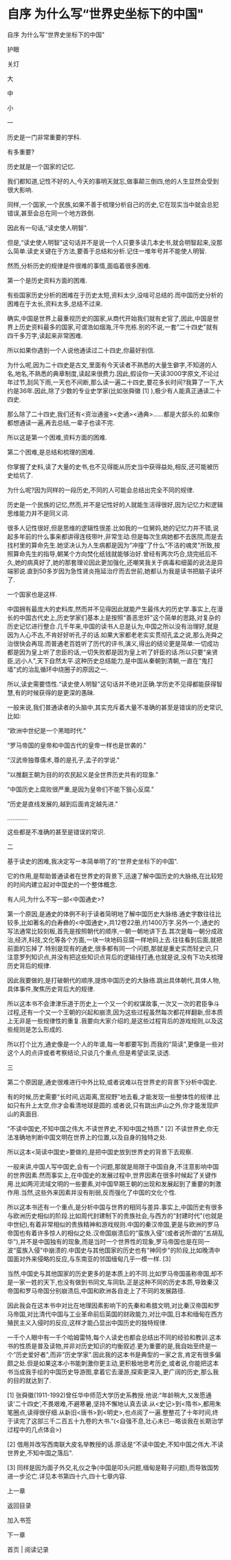 # 自序 为什么写“世界史坐标下的中国"

自序 为什么写“世界史坐标下的中国"

护眼

关灯

大

中

小

一

历史是一门非常重要的学科.

有多重要?

历史就是一个国家的记忆.

我们都知道,记性不好的人,今天的事明天就忘,做事颠三倒四,他的人生显然会受到很大影响.

同样,一个国家,一个民族,如果不善于梳理分析自己的历史,它在现实当中就会总犯错误,甚至会总在同一个地方跌倒.

因此有一句话,“读史使人明智".

但是,“读史使人明智"这句话并不是说一个人只要多读几本史书,就会明智起来,没那么简单.读史关键在于方法,要善于总结和分析.记住一堆年号并不能使人明智.

然而,分析历史的规律是件很难的事情,面临着很多困难.

第一个是历史资料方面的困难.

有些国家历史分析的困难在于历史太短,资料太少,没啥可总结的.而中国历史分析的困难在于太长,资料太多,总结不过来.

确实,中国是世界上最重视历史的国家,从商代开始我们就有史官了,因此,中国是世界上历史资料最多的国家,可谓浩如烟海,汗牛充栋.别的不说,一套“二十四史"就有四千多万字,读起来非常困难.

所以如果你遇到一个人说他通读过二十四史,你最好别信.

为什么呢,因为二十四史是古文,里面有今天读者不熟悉的大量生僻字,不知道的人名,地名,不熟悉的典章制度,读起来很费力.因此,假设你一天读3000字原文,不论过年过节,刮风下雨,一天也不间断,那么读一遍二十四史,要花多长时间?我算了一下,大约是36年.因此,除了少数的专业史学家(比如张舜徽 [1] ),极少有人能真正通读二十四史.

那么除了二十四史,我们还有<资治通鉴><史通><通典>......都是大部头的.如果你都想通读一遍,再去总结,一辈子也读不完.

所以这是第一个困难,资料方面的困难.

第二个困难,是总结和梳理的困难.

你掌握了史料,读了大量的史书,也不见得能从历史当中获得益处,相反,还可能被历史给坑了.

为什么呢?因为同样的一段历史,不同的人可能会总结出完全不同的规律.

历史是一个民族的记忆,然而,并不是记性好的人就能生活得很好,因为记忆力和逻辑思维能力并不是同义词.

很多人记性很好,但是思维的逻辑性很差.比如我的一位舅妈,她的记忆力并不错,说起多年前的什么事来都讲得连枝带叶,非常生动.但是每次生病她都不去医院,而是去找村里的算命先生.她坚决认为人生病都是因为“冲撞"了什么“不洁的魂灵"所致,按照算命先生的指导,朝某个方向焚化纸钱就能够治好.曾经有两次巧合,烧完纸后不久,她的病真好了,她的那套理论因此更加强化,还嘲笑我关于病毒和细菌的说法是异端邪说.直到50多岁因为急性肾炎拖延治疗而去世前,她都认为我是读书把脑子读坏了.

一个国家也是这样.

中国拥有最庞大的史料库,然而并不见得因此就能产生最伟大的历史学.事实上,在漫长的中国古代史上,历史学家们基本上是按照“善恶忠奸"这个简单的思路,对复杂的历史记忆进行整合.几千年来,中国的读书人总是认为,中国之所以没有治理好,就是因为人心不古,不肯好好听孔子的话.如果大家都老老实实贯彻孔孟之说,那么尧舜之治很快会再现.而普通老百姓听了历代的评书,演义,得出的结论更是简单:一切成功都是因为皇上听了忠臣的话,一切失败都是因为皇上听了奸臣的话.所以只要“亲贤臣,远小人",天下自然太平.这种历史总结能力,是中国从秦朝到清朝,一直在“鬼打墙"式的治乱循环中绕圈子的原因之一.

所以,读史需要悟性.“读史使人明智"这句话并不绝对正确.学历史不见得都能获得智慧,有的时候获得的是更深的愚昧.

一般来说,我们普通读者的头脑中,其实充斥着大量不准确的甚至是错误的历史常识,比如:

“欧洲中世纪是一个黑暗时代."

“罗马帝国的皇帝和中国古代的皇帝一样也是世袭的."

“汉武帝独尊儒术,尊的是孔子,孟子的学说."

“以推翻王朝为目的的农民起义是全世界历史共有的现象."

“中国历史上腐败很严重,是因为皇帝们不能下狠心反腐."

“历史是直线发展的,越到后面肯定越先进."

............

这些都是不准确的甚至是错误的常识.

二

基于读史的困难,我决定写一本简单明了的“世界史坐标下的中国".

它的作用,是帮助普通读者在世界史的背景下,迅速了解中国历史的大脉络,在比较短的时间内建立起对中国史的一个整体概念.

有人问,为什么不写一部<中国通史>?

第一个原因,是通史的体例不利于读者简明地了解中国历史大脉络.通史字数往往比较多,比如著名的白寿彝的<中国通史>,共12卷22册,约1400万字.另外一个,通史的写法通常比较刻板,首先是按照朝代的顺序,一朝一朝地讲下去.其次是每一朝分成政治,经济,科技,文化等各个方面,一块一块地码豆腐一样地码上去.往往看到后面,就把前面的忘掉了.特别是现有的通史,很多都有同一个问题,那就是重史实而轻史识,只注意罗列知识点,并没有把这些知识点背后的逻辑线打通,也就是说,没有下功夫梳理历史背后的规律.

因此我要做的,是打破朝代的顺序,提炼中国历史的大脉络.跳出具体朝代,具体人物,具体事件,聚焦历史背后大的规律.

所以这本书不会津津乐道于历史上一个又一个的权谋故事,一次又一次的君臣争斗过程,还有一个又一个王朝的兴起和崩溃,因为这些过程虽然每次都花样翻新,但本质上无非是一些规律性的重复.我要向大家介绍的,是这些过程背后的游戏规则,以及这些规则是怎么形成的.

所以打个比方,通史像是一个人的年谱,每一年都要写到.而我的“简读",更像是一些对这个人的点评或者考察结论,只谈几个重点,但是希望谈深,谈透.

三

第二个原因是,通史很难进行中外比较,或者说难以在世界史的背景下分析中国史.

有的时候,历史需要“长时间,远距离,宽视野"地去看,才能发现一些整体性的规律.比如只有升上太空,你才会看清地球是圆的.或者说,只有跳出庐山之外,你才能发现庐山的真面目.

“不读中国史,不知中国之伟大.不读世界史,不知中国之特质." [2] 不读世界史,你无法准确地判断中国文明在世界上的位置,以及自身的独特之处.

所以这本<简读中国史>要做的,是把中国史放到世界史的背景下去观察.

一般来讲,中国人写中国史,会有一个问题,那就是局限于中国自身,不注意影响中国的世界因素.然而事实上,在中国史的发展过程中,世界因素在很多时候起了关键作用.比如两河流域文明的一些要素,对中国早期王朝的出现和发展起到了重要的刺激作用.当然,这些外来因素并没有削弱,反而强化了中国的文化个性.

所以这本书还有一个重点,是分析中国与世界的相同与差异.事实上,中国历史有很多与欧洲历史相似的阶段.比如周代封建制下的贵族社会,与西方的“封建时代"(也就是中世纪),有着非常相似的贵族精神和游戏规则.中国的秦汉帝国,更是与欧洲的罗马帝国也有着许多惊人的相似之处.汉帝国崩溃后的“蛮族入侵"(或者说所谓的“五胡乱华"),并不是中国独有的现象,而是当时一个世界性的现象,罗马帝国也是在同一波“蛮族入侵"中崩溃的.中国史与其他国家的历史也有“神同步"的阶段,比如晚清中国面对外来侵略的反应,与东南亚的邻国缅甸几乎一模一样. [3]

当然,中国史与其他国家的历史更多的是本质上的不同.比如罗马帝国虽称帝国,却不是一家一姓的天下,也没有做到书同文,车同轨.正是这种不同的历史本质,导致秦汉帝国和罗马帝国分别崩溃后,中国和欧洲各自走上了不同的发展路径.

因此我会在这本书中对比在地理因素影响下的先秦和希腊文明,对比秦汉帝国和罗马帝国,对比清代中国与工业革命前后英国的财政能力,对比中国,日本和缅甸在西方殖民主义入侵时的反应,这样才能凸显出中国历史的独特规律.

一千个人眼中有一千个哈姆雷特,每个人读史也都会总结出不同的经验和教训.这本书的性质是普及读物,并非对历史知识的均衡叙述.更为重要的是,我自始至终是一个“历史爱好者",而非“历史学家".因此我的这本书是典型的一家之言,肯定有很多偏颇之处.但是如果这本小书能刺激你更主动,更积极地思考历史,或者说,你能把这本书当成我手绘的中国历史导游图,拿着它去漫游,探索更深入,更广阔的历史,那么我的目的就达到了.

[1] 张舜徽(1911-1992)曾任华中师范大学历史系教授.他说:“年龄稍大,又发愿通读'二十四史’,不畏艰难,不避寒暑,坚持不懈地认真去读.从<史记>到<隋书>,都用朱笔圈点,读得很仔细.从新旧<唐书>到<明史>,也点阅了一遍.整整花了十年时间,终于读完了这部三千二百五十九卷的大书."(<自强不息,壮心未已--略谈我在长期治学过程中的几点体会>)

[2] 借用并改写西南联大皮名举教授的话.原话是“不读中国史,不知中国之伟大.不读世界史,不知中国之落后".

[3] 同样是因为面子外交,礼仪之争(中国是叩头问题,缅甸是鞋子问题),而导致国势进一步沦亡.详见本书第四十六,四十七章内容.

上一章

返回目录

加入书签

下一章

首页 | 阅读记录
